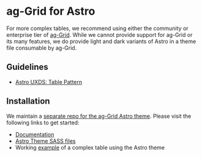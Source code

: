 # ag-Grid for Astro

For more complex tables, we recommend using either the community or enterprise tier of [ag-Grid](https://www.ag-grid.com/). While we cannot provide support for ag-Grid or its many features, we do provide light and dark variants of Astro in a theme file consumable by ag-Grid.

## Guidelines

- [Astro UXDS: Table Pattern](https://www.astrouxds.com/patterns/table/)

## Installation 

We maintain a [separate repo for the ag-Grid Astro theme](https://github.com/RocketCommunicationsInc/astro-ag-Grid). Please visit the following links to get started:

* [Documentation](https://github.com/RocketCommunicationsInc/astro-ag-Grid/#astro-ag-grid-theme)
* [Astro Theme SASS files](https://github.com/RocketCommunicationsInc/astro-ag-Grid/tree/master/src/css)
* Working [example](https://astro-ag-grid-example.netlify.app/) of a complex table using the Astro theme
